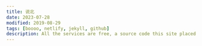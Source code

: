 ```yaml
---
title: 说北
date: 2023-07-28
modified: 2019-08-29
tags: [boooo, netlify, jekyll, github]
description: All the services are free, a source code this site placed on github repository and intergration with netlify service, another service that you can use is github page for hosting your own static site.
---
```





